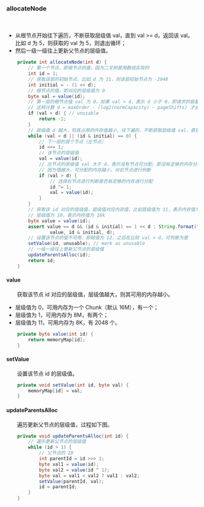 ### allocateNode
　　
- 从根节点开始往下遍历，不断获取层级值 val，直到 val >= d，返回该 val。比如 d 为 5，则获取的 val 为 5，则退出循环；
- 然后一级一级往上更新父节点的层级值。

```java
    private int allocateNode(int d) {
        // 第一个节点，即根节点的值，因为二叉树是用数组实现的
        int id = 1;
        // 获取该层的初始节点，比如 d 为 11，则该层初始节点为 -2048
        int initial = - (1 << d); 
        // 根节点的值，即对应的层级值为 0
        byte val = value(id);
        // 第一层的根节点值 val 为 0，如果 val > d，表示 d 小于 0，即请求的容量大于 16M，
        // 这样计算 d = maxOrder - (log2(normCapacity) - pageShifts) 才会小于 0
        if (val > d) { // unusable
            return -1;
        }
        // 层级值 d 越大，则其占用的内存值越小，往下遍历，不断获取层级值 val，直到 val >= d，返回该 val
        while (val < d || (id & initial) == 0) {
            // 下一层的首个节点（左节点）
            id <<= 1;
            // 该节点的层级值
            val = value(id);
            // 左节点的层级值 val 大于 d，表示没有节点可分配，即没有足够的内存分配，
            // 因为值越大，可分配的内存越小，对右节点进行判断
            if (val > d) {
                // 选择右节点进行判断是否有足够的内存进行分配
                id ^= 1;
                val = value(id);
            }
        }
        // 获取该 id 对应的层级值，层级值对应内存值，比如层级值为 11，表示内存值为 8k。
        // 层级值为 10，表示内存值为 16k
        byte value = value(id);
        assert value == d && (id & initial) == 1 << d : String.format("val = %d, id & initial = %d, d = %d",
                value, id & initial, d);
        // 设置该节点的值不可用，即赋值为 12，之后在比较 val > d，可判断为是
        setValue(id, unusable); // mark as unusable
        // 一级一级往上更新父节点的层级值
        updateParentsAlloc(id);
        return id;
    }
```

#### value
　　获取该节点 id 对应的层级值，层级值越大，则其可用的内存越小。

- 层级值为 0，可用内存为一个 Chunk（默认 16M），有一个；
- 层级值为 1，可用内存为 8M，有两个；
- 层级值为 11，可用内存为 8K，有 2048 个。

```java
    private byte value(int id) {
        return memoryMap[id];
    }
```

#### setValue
　　设置该节点 id 的层级值。

```java
    private void setValue(int id, byte val) {
        memoryMap[id] = val;
    }
```

#### updateParentsAlloc
　　遍历更新父节点的层级值，过程如下图。

```java
    private void updateParentsAlloc(int id) {
        // 遍历更新父节点的层级值
        while (id > 1) {
            // 父节点的 ID
            int parentId = id >>> 1;
            byte val1 = value(id);
            byte val2 = value(id ^ 1);
            byte val = val1 < val2 ? val1 : val2;
            setValue(parentId, val);
            id = parentId;
        }
    }
```